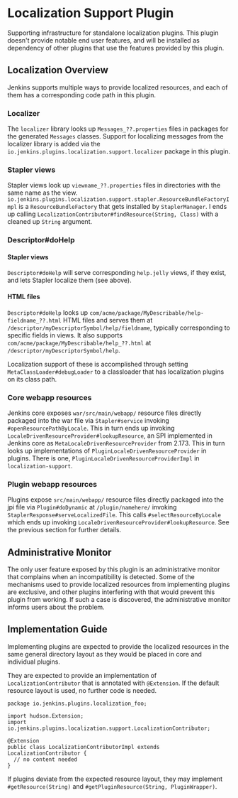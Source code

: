 # Localization Support Plugin

Supporting infrastructure for standalone localization plugins.
This plugin doesn't provide notable end user features, and will be installed as dependency of other plugins that use the features provided by this plugin.

## Localization Overview

Jenkins supports multiple ways to provide localized resources, and each of them has a corresponding code path in this plugin.


### Localizer

The `localizer` library looks up `Messages_??.properties` files in packages for the generated `Messages` classes.
Support for localizing messages from the localizer library is added via the `io.jenkins.plugins.localization.support.localizer` package in this plugin.


### Stapler views

Stapler views look up `viewname_??.properties` files in directories with the same name as the view.
`io.jenkins.plugins.localization.support.stapler.ResourceBundleFactoryImpl` is a `ResourceBundleFactory` that gets installed by `StaplerManager`.
I ends up calling `LocalizationContributor#findResource(String, Class)` with a cleaned up `String` argument.
<!-- TODO details -->
<!-- TODO are localized views (the entire Jelly) a thing, or just resources? -->


### Descriptor#doHelp

#### Stapler views

`Descriptor#doHelp` will serve corresponding `help.jelly` views, if they exist, and lets Stapler localize them (see above).


#### HTML files

`Descriptor#doHelp` looks up `com/acme/package/MyDescribable/help-fieldname_??.html` HTML files and serves them at `/descriptor/myDescriptorSymbol/help/fieldname`, typically corresponding to specific fields in views.
It also supports `com/acme/package/MyDescribable/help_??.html` at `/descriptor/myDescriptorSymbol/help`.

Localization support of these is accomplished through setting `MetaClassLoader#debugLoader` to a classloader that has localization plugins on its class path.
<!-- TODO introduce a proper API for this into Stapler -->


### Core webapp resources

Jenkins core exposes `war/src/main/webapp/` resource files directly packaged into the war file via `Stapler#service` invoking `#openResourcePathByLocale`.
This in turn ends up invoking `LocaleDrivenResourceProvider#lookupResource`, an SPI implemented in Jenkins core as `MetaLocaleDrivenResourceProvider` from 2.173.
This in turn looks up implementations of `PluginLocaleDrivenResourceProvider` in plugins.
There is one, `PluginLocaleDrivenResourceProviderImpl` in `localization-support`.


### Plugin webapp resources

Plugins expose `src/main/webapp/` resource files directly packaged into the jpi file via `Plugin#doDynamic` at `/plugin/namehere/` invoking `StaplerResponse#serveLocalizedFile`.
This calls `#selectResourceByLocale` which ends up invoking `LocaleDrivenResourceProvider#lookupResource`.
See the previous section for further details.



## Administrative Monitor

The only user feature exposed by this plugin is an administrative monitor that complains when an incompatibility is detected.
Some of the mechanisms used to provide localized resources from implementing plugins are exclusive, and other plugins interfering with that would prevent this plugin from working.
If such a case is discovered, the administrative monitor informs users about the problem.



## Implementation Guide

Implementing plugins are expected to provide the localized resources in the same general directory layout as they would be placed in core and individual plugins.

They are expected to provide an implementation of `LocalizationContributor` that is annotated with `@Extension`.
If the default resource layout is used, no further code is needed.

    package io.jenkins.plugins.localization_foo;
    
    import hudson.Extension;
    import io.jenkins.plugins.localization.support.LocalizationContributor;
    
    @Extension
    public class LocalizationContributorImpl extends LocalizationContributor {
      // no content needed
    }

If plugins deviate from the expected resource layout, they may implement `#getResource(String)` and `#getPluginResource(String, PluginWrapper)`.
